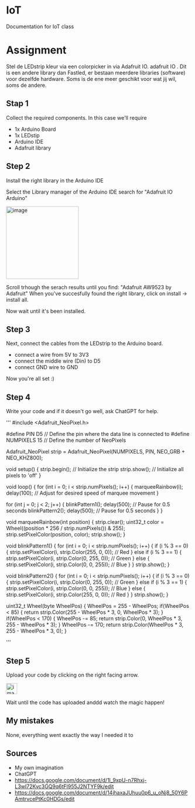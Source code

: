 # IoT
Documentation for IoT class

# Assignment
Stel de LEDstrip kleur via een colorpicker in via Adafruit IO. adafruit IO . 
Dit is een andere library dan Fastled, er bestaan meerdere libraries (software) voor dezelfde hardware. 
Soms is de ene meer geschikt voor wat jij wil, soms de andere.

## Stap 1 
Collect the required components.
In this case we'll require

- 1x Arduino Board
- 1x LEDstip
- Arduino IDE
- Adafruit library

## Step 2
Install the right library in the Arduino IDE

Select the Library manager of the Arduino IDE search for "Adafruit IO Arduino"

<img width="198" alt="image" src="https://github.com/Quinesha/IoT/assets/113134070/5c335852-e8dc-4bea-8652-00b51778b4b6">

Scroll trhough the serach results until you find: "Adafruit AW9523 by Adafruit"
When you've succesfully found the right library, click on install -> install all.

Now wait until it's been installed.

## Step 3
Next, connect the cables from the LEDstrip to the Arduino board.

- connect a wire from 5V to 3V3
- connect the middle wire (Din) to D5
- connect GND wire to GND

Now you're all set :)

## Step 4
Write your code and if it doesn't go well, ask ChatGPT for help.

''' 
#include <Adafruit_NeoPixel.h>

#define PIN        D5  // Define the pin where the data line is connected to
#define NUMPIXELS  15  // Define the number of NeoPixels

Adafruit_NeoPixel strip = Adafruit_NeoPixel(NUMPIXELS, PIN, NEO_GRB + NEO_KHZ800);

void setup() {
  strip.begin();  // Initialize the strip
  strip.show();   // Initialize all pixels to 'off'
}

void loop() {
  for (int i = 0; i < strip.numPixels(); i++) {
    marqueeRainbow(i);
    delay(100); // Adjust for desired speed of marquee movement
  }

  for (int j = 0; j < 2; j++) {
    blinkPattern1();
    delay(500); // Pause for 0.5 seconds
    blinkPattern2();
    delay(500); // Pause for 0.5 seconds
  }
}

void marqueeRainbow(int position) {
  strip.clear();
  uint32_t color = Wheel((position * 256 / strip.numPixels()) & 255);
  strip.setPixelColor(position, color);
  strip.show();
}

void blinkPattern1() {
  for (int i = 0; i < strip.numPixels(); i++) {
    if (i % 3 == 0) {
      strip.setPixelColor(i, strip.Color(255, 0, 0));  // Red
    } else if (i % 3 == 1) {
      strip.setPixelColor(i, strip.Color(0, 255, 0));  // Green
    } else {
      strip.setPixelColor(i, strip.Color(0, 0, 255));  // Blue
    }
  }
  strip.show();
}

void blinkPattern2() {
  for (int i = 0; i < strip.numPixels(); i++) {
    if (i % 3 == 0) {
      strip.setPixelColor(i, strip.Color(0, 255, 0));  // Green
    } else if (i % 3 == 1) {
      strip.setPixelColor(i, strip.Color(0, 0, 255));  // Blue
    } else {
      strip.setPixelColor(i, strip.Color(255, 0, 0));  // Red
    }
  }
  strip.show();
}

uint32_t Wheel(byte WheelPos) {
  WheelPos = 255 - WheelPos;
  if(WheelPos < 85) {
    return strip.Color(255 - WheelPos * 3, 0, WheelPos * 3);
  }
  if(WheelPos < 170) {
    WheelPos -= 85;
    return strip.Color(0, WheelPos * 3, 255 - WheelPos * 3);
  }
  WheelPos -= 170;
  return strip.Color(WheelPos * 3, 255 - WheelPos * 3, 0);
}

'''

## Step 5
Upload your code by clicking on the right facing arrow.

<img width="30" alt="image" src="https://github.com/Quinesha/IoT/assets/113134070/4bb33fb2-552e-4fbd-a822-4400ce27919a">

Wait until the code has uploaded anddd watch the magic happen!


## My mistakes
None, everything went exactly the way I needed it to


## Sources
- My own imagination
- ChatGPT
- https://docs.google.com/document/d/1l_9xpU-n7Rhxj-L3wI72Kvc3GQ9q6tFl955J2NTYF9k/edit
- https://docs.google.com/document/d/14jhaxaJUhuu0p6_u_oNj8_50Y6PAmtrvcePtKc0HDGs/edit
